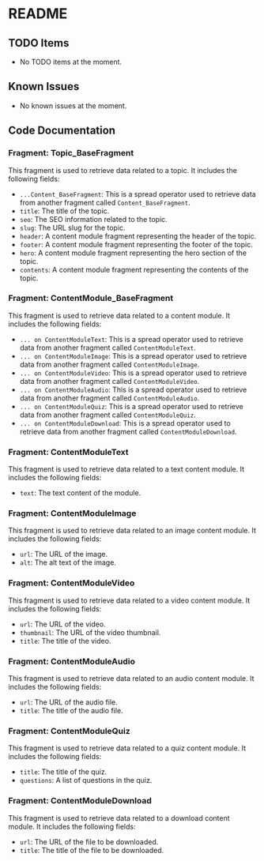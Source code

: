 # README

## TODO Items
- No TODO items at the moment.

## Known Issues
- No known issues at the moment.

## Code Documentation

### Fragment: Topic_BaseFragment
This fragment is used to retrieve data related to a topic. It includes the following fields:
- `...Content_BaseFragment`: This is a spread operator used to retrieve data from another fragment called `Content_BaseFragment`.
- `title`: The title of the topic.
- `seo`: The SEO information related to the topic.
- `slug`: The URL slug for the topic.
- `header`: A content module fragment representing the header of the topic.
- `footer`: A content module fragment representing the footer of the topic.
- `hero`: A content module fragment representing the hero section of the topic.
- `contents`: A content module fragment representing the contents of the topic.

### Fragment: ContentModule_BaseFragment
This fragment is used to retrieve data related to a content module. It includes the following fields:
- `... on ContentModuleText`: This is a spread operator used to retrieve data from another fragment called `ContentModuleText`.
- `... on ContentModuleImage`: This is a spread operator used to retrieve data from another fragment called `ContentModuleImage`.
- `... on ContentModuleVideo`: This is a spread operator used to retrieve data from another fragment called `ContentModuleVideo`.
- `... on ContentModuleAudio`: This is a spread operator used to retrieve data from another fragment called `ContentModuleAudio`.
- `... on ContentModuleQuiz`: This is a spread operator used to retrieve data from another fragment called `ContentModuleQuiz`.
- `... on ContentModuleDownload`: This is a spread operator used to retrieve data from another fragment called `ContentModuleDownload`.

### Fragment: ContentModuleText
This fragment is used to retrieve data related to a text content module. It includes the following fields:
- `text`: The text content of the module.

### Fragment: ContentModuleImage
This fragment is used to retrieve data related to an image content module. It includes the following fields:
- `url`: The URL of the image.
- `alt`: The alt text of the image.

### Fragment: ContentModuleVideo
This fragment is used to retrieve data related to a video content module. It includes the following fields:
- `url`: The URL of the video.
- `thumbnail`: The URL of the video thumbnail.
- `title`: The title of the video.

### Fragment: ContentModuleAudio
This fragment is used to retrieve data related to an audio content module. It includes the following fields:
- `url`: The URL of the audio file.
- `title`: The title of the audio file.

### Fragment: ContentModuleQuiz
This fragment is used to retrieve data related to a quiz content module. It includes the following fields:
- `title`: The title of the quiz.
- `questions`: A list of questions in the quiz.

### Fragment: ContentModuleDownload
This fragment is used to retrieve data related to a download content module. It includes the following fields:
- `url`: The URL of the file to be downloaded.
- `title`: The title of the file to be downloaded.